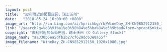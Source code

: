```yaml
---
layout: post
title:  "皮利附近的葡萄庄园，瑞士沃州"
date:   "2018-05-24 16:00:00 +0800"
image_url: "http://cn.bing.com/az/hprichbg/rb/WineDay_ZH-CN9852912150_1920x1080.jpg"
link: "/search?q=%e8%91%a1%e8%90%84%e5%ba%84%e5%9b%ad&form=hpcapt&mkt=zh-cn"
copyright: "皮利附近的葡萄庄园，瑞士沃州 (© Gallery Stock)"
image_hash: "aa330b5ea5dfb2b27cf629dc63e8a55f"
image_filename: "WineDay_ZH-CN9852912150_1920x1080.jpg"
---
```

